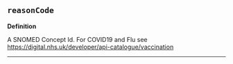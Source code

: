 ## `reasonCode`

<b>Definition</b><br>

A SNOMED Concept Id. For COVID19 and Flu see https://digital.nhs.uk/developer/api-catalogue/vaccination

---